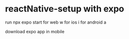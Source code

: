 # reactNative-setup with expo
run npx expo start
for web w 
for ios i
for android a

download expo app in mobile
